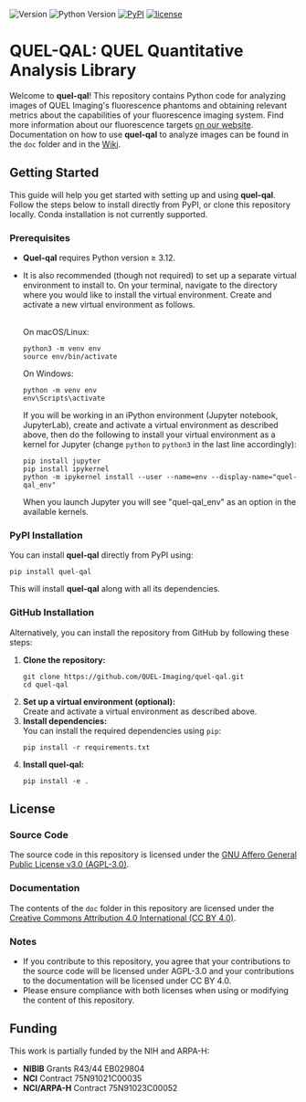 ![Version](https://img.shields.io/badge/version-0.2.5-blue)
![Python Version](https://img.shields.io/badge/python-3.12-green)
[![PyPI](https://img.shields.io/pypi/v/quel-qal?color=green)](https://pypi.org/project/quel-qal/)
[![license](https://img.shields.io/badge/license-AGPL%20V3-blue)](https://github.com/QUEL-Imaging/quel-qal/blob/main/LICENSE)
# QUEL-QAL: QUEL Quantitative Analysis Library
Welcome to **quel-qal**! This repository contains Python code for analyzing images of QUEL Imaging's fluorescence phantoms and obtaining relevant metrics about the capabilities of your fluorescence imaging system. Find more information about our fluorescence targets [on our website](https://shop.quelimaging.com/resources/). Documentation on how to use **quel-qal** to analyze images can be found in the `doc` folder and in the [Wiki](https://github.com/QUEL-Imaging/quel-qal/wiki).

## Getting Started
This guide will help you get started with setting up and using **quel-qal**. Follow the steps below to install directly from PyPI, or clone this repository locally. Conda installation is not currently supported.

### Prerequisites
- **Quel-qal** requires Python version ≥ 3.12.
- It is also recommended (though not required) to set up a separate virtual environment to install to. On your terminal, navigate to the directory where you would like to install the virtual environment. Create and activate a new virtual environment as follows.</br></br>

  On macOS/Linux:
  ```
  python3 -m venv env
  source env/bin/activate
  ```
  On Windows:
  ```
  python -m venv env
  env\Scripts\activate
  ```
  If you will be working in an iPython environment (Jupyter notebook, JupyterLab), create and activate a virtual environment as described above, then do the following to install your virtual environment as a kernel for Jupyter (change `python` to `python3` in the last line accordingly):
  ```
  pip install jupyter
  pip install ipykernel
  python -m ipykernel install --user --name=env --display-name="quel-qal_env"
  ```
  When you launch Jupyter you will see "quel-qal_env" as an option in the available kernels.

### PyPI Installation
You can install **quel-qal** directly from PyPI using:
```
pip install quel-qal
```
This will install **quel-qal** along with all its dependencies.

### GitHub Installation
Alternatively, you can install the repository from GitHub by following these steps:
1. **Clone the repository:**
    ```
    git clone https://github.com/QUEL-Imaging/quel-qal.git
    cd quel-qal
    ```
2. **Set up a virtual environment (optional):**</br>
    Create and activate a virtual environment as described above.
3. **Install dependencies:**</br>
    You can install the required dependencies using `pip`:
    ```
    pip install -r requirements.txt
    ```
4. **Install quel-qal:**</br>
    ```
    pip install -e .
    ```

## License

### Source Code
The source code in this repository is licensed under the [GNU Affero General Public License v3.0 (AGPL-3.0)](https://www.gnu.org/licenses/agpl-3.0.html). 

### Documentation
The contents of the `doc` folder in this repository are licensed under the [Creative Commons Attribution 4.0 International (CC BY 4.0)](https://creativecommons.org/licenses/by/4.0/). 

### Notes
- If you contribute to this repository, you agree that your contributions to the source code will be licensed under AGPL-3.0 and your contributions to the documentation will be licensed under CC BY 4.0.
- Please ensure compliance with both licenses when using or modifying the content of this repository.

## Funding
This work is partially funded by the NIH and ARPA-H:
- **NIBIB** Grants R43/44 EB029804
- **NCI** Contract 75N91021C00035
- **NCI/ARPA-H** Contract 75N91023C00052
